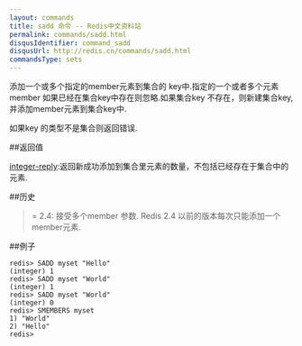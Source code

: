 ```yaml
---
layout: commands
title: sadd 命令 -- Redis中文资料站
permalink: commands/sadd.html
disqusIdentifier: command_sadd
disqusUrl: http://redis.cn/commands/sadd.html
commandsType: sets
---
```


添加一个或多个指定的member元素到集合的 key中.指定的一个或者多个元素member 如果已经在集合key中存在则忽略.如果集合key 不存在，则新建集合key,并添加member元素到集合key中.

如果key 的类型不是集合则返回错误.

##返回值

[integer-reply](/topics/protocol.html#integer-reply):返回新成功添加到集合里元素的数量，不包括已经存在于集合中的元素.

##历史

>= 2.4: 接受多个member 参数. Redis 2.4 以前的版本每次只能添加一个member元素.

##例子

	redis> SADD myset "Hello"
	(integer) 1
	redis> SADD myset "World"
	(integer) 1
	redis> SADD myset "World"
	(integer) 0
	redis> SMEMBERS myset
	1) "World"
	2) "Hello"
	redis> 
